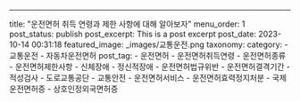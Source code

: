 ---
title: "운전면허 취득 연령과 제한 사항에 대해 알아보자"
menu_order: 1
post_status: publish
post_excerpt: This is a post excerpt
post_date: 2023-10-14 00:31:18
featured_image: _images/교통운전.png
taxonomy:
    category:
        - 교통운전
        - 자동차운전면허
    post_tag:
        - 운전면허
        -  운전면허취득연령
        -  운전면허종류
        -  운전면허제한사항
        -  신체장애
        -  정신적장애
        -  운전면허법규위반
        -  운전면허결격기간
        -  적성검사
        -  도로교통공단
        -  교통안전
        -  운전면허서비스
        -  운전면허효력정지처분
        -  국제운전면허증
        -  상호인정외국면허증
